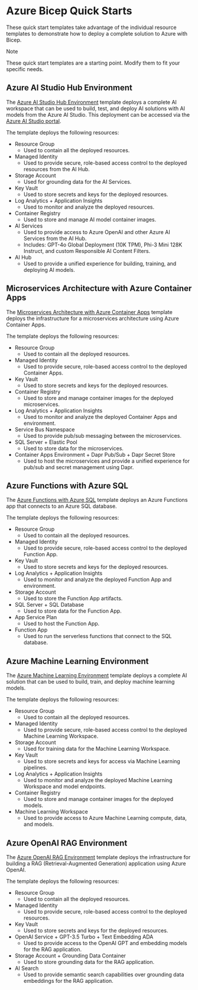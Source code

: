 # Azure Bicep Quick Starts

These quick start templates take advantage of the individual resource templates to demonstrate how to deploy a complete solution to Azure with Bicep.

> [!NOTE]
> These quick start templates are a starting point. Modify them to fit your specific needs.

## Azure AI Studio Hub Environment

The [Azure AI Studio Hub Environment](./ai-hub-environment.bicep) template deploys a complete AI workspace that can be used to build, test, and deploy AI solutions with AI models from the Azure AI Studio. This deployment can be accessed via the [Azure AI Studio portal](https://ai.azure.com/build/).

The template deploys the following resources:

- Resource Group
  - Used to contain all the deployed resources.
- Managed Identity
  - Used to provide secure, role-based access control to the deployed resources from the AI Hub.
- Storage Account
  - Used for grounding data for the AI Services.
- Key Vault
  - Used to store secrets and keys for the deployed resources.
- Log Analytics + Application Insights
  - Used to monitor and analyze the deployed resources.
- Container Registry
  - Used to store and manage AI model container images.
- AI Services
  - Used to provide access to Azure OpenAI and other Azure AI Services from the AI Hub.
  - Includes: GPT-4o Global Deployment (10K TPM), Phi-3 Mini 128K Instruct, and custom Responsible AI Content Filters.
- AI Hub
  - Used to provide a unified experience for building, training, and deploying AI models.

## Microservices Architecture with Azure Container Apps

The [Microservices Architecture with Azure Container Apps](./container-apps-multi-tenant.bicep) template deploys the infrastructure for a microservices architecture using Azure Container Apps.

The template deploys the following resources:

- Resource Group
  - Used to contain all the deployed resources.
- Managed Identity
  - Used to provide secure, role-based access control to the deployed Container Apps.
- Key Vault
  - Used to store secrets and keys for the deployed resources.
- Container Registry
  - Used to store and manage container images for the deployed microservices.
- Log Analytics + Application Insights
  - Used to monitor and analyze the deployed Container Apps and environment.
- Service Bus Namespace
  - Used to provide pub/sub messaging between the microservices.
- SQL Server + Elastic Pool
  - Used to store data for the microservices.
- Container Apps Environment + Dapr Pub/Sub + Dapr Secret Store
  - Used to host the microservices and provide a unified experience for pub/sub and secret management using Dapr.

## Azure Functions with Azure SQL

The [Azure Functions with Azure SQL](./function-app-with-sql.bicep) template deploys an Azure Functions app that connects to an Azure SQL database.

The template deploys the following resources:

- Resource Group
  - Used to contain all the deployed resources.
- Managed Identity
  - Used to provide secure, role-based access control to the deployed Function App.
- Key Vault
  - Used to store secrets and keys for the deployed resources.
- Log Analytics + Application Insights
  - Used to monitor and analyze the deployed Function App and environment.
- Storage Account
  - Used to store the Function App artifacts.
- SQL Server + SQL Database
  - Used to store data for the Function App.
- App Service Plan
  - Used to host the Function App.
- Function App
  - Used to run the serverless functions that connect to the SQL database.

## Azure Machine Learning Environment

The [Azure Machine Learning Environment](./machine-learning-environment.bicep) template deploys a complete AI solution that can be used to build, train, and deploy machine learning models.

The template deploys the following resources:

- Resource Group
  - Used to contain all the deployed resources.
- Managed Identity
  - Used to provide secure, role-based access control to the deployed Machine Learning Workspace.
- Storage Account
  - Used for training data for the Machine Learning Workspace.
- Key Vault
  - Used to store secrets and keys for access via Machine Learning pipelines.
- Log Analytics + Application Insights
  - Used to monitor and analyze the deployed Machine Learning Workspace and model endpoints.
- Container Registry
  - Used to store and manage container images for the deployed models.
- Machine Learning Workspace
  - Used to provide access to Azure Machine Learning compute, data, and models.

## Azure OpenAI RAG Environment

The [Azure OpenAI RAG Environment](./openai-rag.bicep) template deploys the infrastructure for building a RAG (Retrieval-Augmented Generation) application using Azure OpenAI.

The template deploys the following resources:

- Resource Group
  - Used to contain all the deployed resources.
- Managed Identity
  - Used to provide secure, role-based access control to the deployed resources.
- Key Vault
  - Used to store secrets and keys for the deployed resources.
- OpenAI Service + GPT-3.5 Turbo + Text Embedding ADA
  - Used to provide access to the OpenAI GPT and embedding models for the RAG application.
- Storage Account + Grounding Data Container
  - Used to store grounding data for the RAG application.
- AI Search
  - Used to provide semantic search capabilities over grounding data embeddings for the RAG application.
